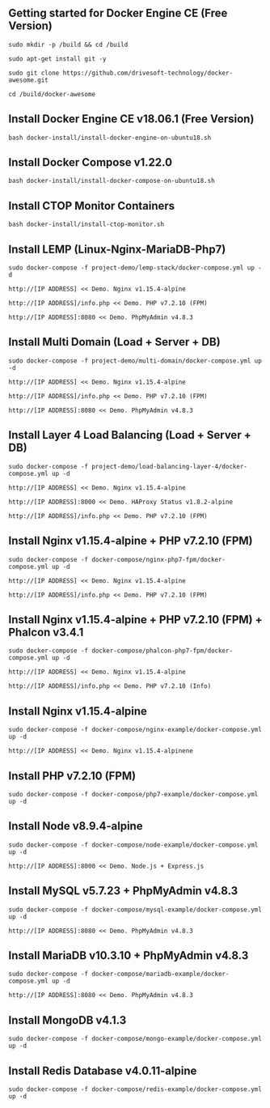 Getting started for Docker Engine CE (Free Version)
---------------------------------------------------

```
sudo mkdir -p /build && cd /build

sudo apt-get install git -y

sudo git clone https://github.com/drivesoft-technology/docker-awesome.git

cd /build/docker-awesome
```


Install Docker Engine CE v18.06.1 (Free Version)
---------------------------------------------------

```
bash docker-install/install-docker-engine-on-ubuntu18.sh
```


Install Docker Compose v1.22.0
---------------------------------------------------

```
bash docker-install/install-docker-compose-on-ubuntu18.sh
```


Install CTOP Monitor Containers
---------------------------------------------------

```
bash docker-install/install-ctop-monitor.sh
```


Install LEMP (Linux-Nginx-MariaDB-Php7)
---------------------------------------------------

```
sudo docker-compose -f project-demo/lemp-stack/docker-compose.yml up -d
```

```
http://[IP ADDRESS] << Demo. Nginx v1.15.4-alpine

http://[IP ADDRESS]/info.php << Demo. PHP v7.2.10 (FPM) 

http://[IP ADDRESS]:8080 << Demo. PhpMyAdmin v4.8.3
```


Install Multi Domain (Load + Server + DB)
---------------------------------------------------

```
sudo docker-compose -f project-demo/multi-domain/docker-compose.yml up -d
```

```
http://[IP ADDRESS] << Demo. Nginx v1.15.4-alpine

http://[IP ADDRESS]/info.php << Demo. PHP v7.2.10 (FPM) 

http://[IP ADDRESS]:8080 << Demo. PhpMyAdmin v4.8.3
```


Install Layer 4 Load Balancing (Load + Server + DB)
---------------------------------------------------

```
sudo docker-compose -f project-demo/load-balancing-layer-4/docker-compose.yml up -d
```

```
http://[IP ADDRESS] << Demo. Nginx v1.15.4-alpine

http://[IP ADDRESS]:8000 << Demo. HAProxy Status v1.8.2-alpine

http://[IP ADDRESS]/info.php << Demo. PHP v7.2.10 (FPM) 
```


Install Nginx v1.15.4-alpine + PHP v7.2.10 (FPM)
---------------------------------------------------

```
sudo docker-compose -f docker-compose/nginx-php7-fpm/docker-compose.yml up -d
```

```
http://[IP ADDRESS] << Demo. Nginx v1.15.4-alpine

http://[IP ADDRESS]/info.php << Demo. PHP v7.2.10 (FPM) 
```


Install Nginx v1.15.4-alpine + PHP v7.2.10 (FPM) + Phalcon v3.4.1
---------------------------------------------------

```
sudo docker-compose -f docker-compose/phalcon-php7-fpm/docker-compose.yml up -d
```

```
http://[IP ADDRESS] << Demo. Nginx v1.15.4-alpine

http://[IP ADDRESS]/info.php << Demo. PHP v7.2.10 (Info) 
```


Install Nginx v1.15.4-alpine
---------------------------------------------------

```
sudo docker-compose -f docker-compose/nginx-example/docker-compose.yml up -d
```

```
http://[IP ADDRESS] << Demo. Nginx v1.15.4-alpinene
```


Install PHP v7.2.10 (FPM)
---------------------------------------------------

```
sudo docker-compose -f docker-compose/php7-example/docker-compose.yml up -d
```


Install Node v8.9.4-alpine
---------------------------------------------------

```
sudo docker-compose -f docker-compose/node-example/docker-compose.yml up -d
```

```
http://[IP ADDRESS]:8000 << Demo. Node.js + Express.js
```


Install MySQL v5.7.23 + PhpMyAdmin v4.8.3
---------------------------------------------------

```
sudo docker-compose -f docker-compose/mysql-example/docker-compose.yml up -d
```

```
http://[IP ADDRESS]:8080 << Demo. PhpMyAdmin v4.8.3
```


Install MariaDB v10.3.10 + PhpMyAdmin v4.8.3
---------------------------------------------------

```
sudo docker-compose -f docker-compose/mariadb-example/docker-compose.yml up -d
```

```
http://[IP ADDRESS]:8080 << Demo. PhpMyAdmin v4.8.3
```


Install MongoDB v4.1.3
---------------------------------------------------

```
sudo docker-compose -f docker-compose/mongo-example/docker-compose.yml up -d
```


Install Redis Database v4.0.11-alpine
---------------------------------------------------

```
sudo docker-compose -f docker-compose/redis-example/docker-compose.yml up -d
```
